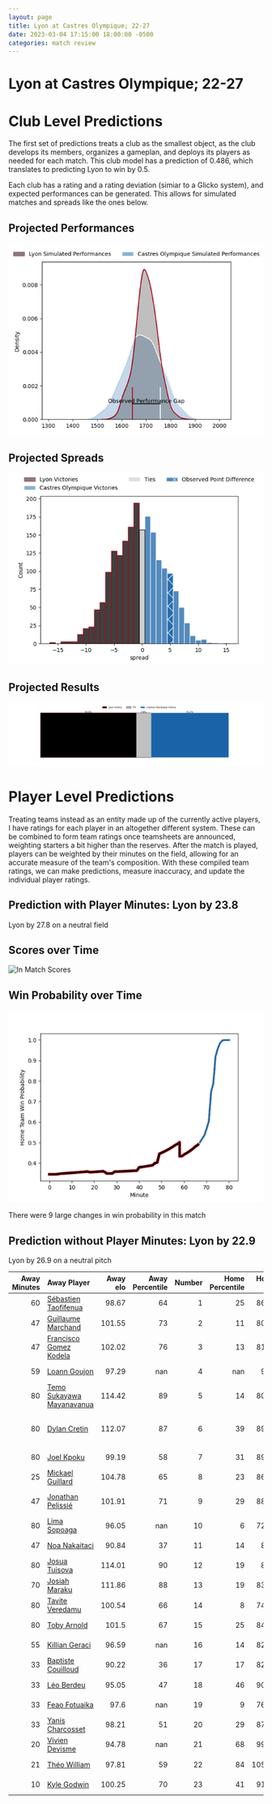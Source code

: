 ```yaml
---  
layout: page  
title: Lyon at Castres Olympique; 22-27  
date: 2023-03-04 17:15:00 18:00:00 -0500  
categories: match review  
---
```

# Lyon at Castres Olympique; 22-27

# Club Level Predictions


The first set of predictions treats a club as the smallest object, as the club develops its members, organizes a gameplan, and deploys its players as needed for each match. This club model has a prediction of 0.486, which translates to predicting Lyon to win by 0.5.

Each club has a rating and a rating deviation (simiar to a Glicko system), and expected performances can be generated. This allows for simulated matches and spreads like the ones below.
## Projected Performances


![Projected Performances](plots/performances_2023-03-04-CastresOlympique-Lyon.png)
## Projected Spreads


![Projected Spreads](plots/spreads_2023-03-04-CastresOlympique-Lyon.png)
## Projected Results


![Projected Results](plots/resultbar_2023-03-04-CastresOlympique-Lyon.png)
# Player Level Predictions


Treating teams instead as an entity made up of the currently active players, I have ratings for each player in an altogether different system. These can be combined to form team ratings once teamsheets are announced, weighting starters a bit higher than the reserves. After the match is played, players can be weighted by their minutes on the field, allowing for an accurate measure of the team's composition. With these compiled team ratings, we can make predictions, measure inaccuracy, and update the individual player ratings.
## Prediction with Player Minutes: Lyon by 23.8


Lyon by 27.8 on a neutral field
## Scores over Time


![In Match Scores](plots/recap_scores_2023-03-04-CastresOlympique-Lyon.png)
## Win Probability over Time


![In Match Predictions](plots/recap_prob_2023-03-04-CastresOlympique-Lyon.png)

There were 9 large changes in win probability in this match
## Prediction without Player Minutes: Lyon by 22.9


Lyon by 26.9 on a neutral pitch



|   Away Minutes | Away Player                                                                      |   Away elo |   Away Percentile |   Number |   Home Percentile |   Home elo | Home Player                                                                       |   Home Minutes |
|---------------:|:---------------------------------------------------------------------------------|-----------:|------------------:|---------:|------------------:|-----------:|:----------------------------------------------------------------------------------|---------------:|
|             60 | [Sébastien Taofifenua](..//playerfiles//SébastienTaofifenua_cleaned.md)          |      98.67 |                64 |        1 |                25 |      86.26 | [Quentin Walcker](..//playerfiles//QuentinWalcker_cleaned.md)                     |             57 |
|             47 | [Guillaume Marchand](..//playerfiles//GuillaumeMarchand_cleaned.md)              |     101.55 |                73 |        2 |                11 |      80.26 | [Gaëtan Barlot](..//playerfiles//GaëtanBarlot_cleaned.md)                         |             71 |
|             47 | [Francisco Gomez Kodela](..//playerfiles//FranciscoGomezKodela_cleaned.md)       |     102.02 |                76 |        3 |                13 |      81.75 | [Wilfried Hounkpatin](..//playerfiles//WilfriedHounkpatin_cleaned.md)             |             68 |
|             59 | [Loann Goujon](..//playerfiles//LoannGoujon_cleaned.md)                          |      97.29 |               nan |        4 |               nan |      91.7  | [Ryno Pieterse](..//playerfiles//RynoPieterse_cleaned.md)                         |             59 |
|             80 | [Temo Sukayawa Mayanavanua](..//playerfiles//TemoSukayawaMayanavanua_cleaned.md) |     114.42 |                89 |        5 |                14 |      80.38 | [Thomas Staniforth](..//playerfiles//ThomasStaniforth_cleaned.md)                 |             80 |
|             80 | [Dylan Cretin](..//playerfiles//DylanCretin_cleaned.md)                          |     112.07 |                87 |        6 |                39 |      89.66 | [Nick Champion de Crespigny](..//playerfiles//NickChampiondeCrespigny_cleaned.md) |             66 |
|             80 | [Joel Kpoku](..//playerfiles//JoelKpoku_cleaned.md)                              |      99.19 |                58 |        7 |                31 |      89.09 | [Tyler Ardron](..//playerfiles//TylerArdron_cleaned.md)                           |             80 |
|             25 | [Mickael Guillard](..//playerfiles//MickaelGuillard_cleaned.md)                  |     104.78 |                65 |        8 |                23 |      86.32 | [Kevin Kornath](..//playerfiles//KevinKornath_cleaned.md)                         |             80 |
|             47 | [Jonathan Pelissié](..//playerfiles//JonathanPelissié_cleaned.md)                |     101.91 |                71 |        9 |                29 |      88.22 | [Santiago Arata Perrone](..//playerfiles//SantiagoArataPerrone_cleaned.md)        |             70 |
|             80 | [Lima Sopoaga](..//playerfiles//LimaSopoaga_cleaned.md)                          |      96.05 |               nan |       10 |                 6 |      72.83 | [Benjamin Urdapilleta](..//playerfiles//BenjaminUrdapilleta_cleaned.md)           |             80 |
|             47 | [Noa Nakaitaci](..//playerfiles//NoaNakaitaci_cleaned.md)                        |      90.84 |                37 |       11 |                14 |      80.4  | [Filipo Nakosi](..//playerfiles//FilipoNakosi_cleaned.md)                         |             75 |
|             80 | [Josua Tuisova](..//playerfiles//JosuaTuisova_cleaned.md)                        |     114.01 |                90 |       12 |                19 |      83.9  | [Adrea Cocagi](..//playerfiles//AdreaCocagi_cleaned.md)                           |             66 |
|             70 | [Josiah Maraku](..//playerfiles//JosiahMaraku_cleaned.md)                        |     111.86 |                88 |       13 |                19 |      83.98 | [Adrien Seguret](..//playerfiles//AdrienSeguret_cleaned.md)                       |             80 |
|             80 | [Tavite Veredamu](..//playerfiles//TaviteVeredamu_cleaned.md)                    |     100.54 |                66 |       14 |                 8 |      74.48 | [Geoffrey Palis](..//playerfiles//GeoffreyPalis_cleaned.md)                       |             80 |
|             80 | [Toby Arnold](..//playerfiles//TobyArnold_cleaned.md)                            |     101.5  |                67 |       15 |                25 |      84.45 | [Julien Dumora](..//playerfiles//JulienDumora_cleaned.md)                         |             80 |
|             55 | [Killian Geraci](..//playerfiles//KillianGeraci_cleaned.md)                      |      96.59 |               nan |       16 |                14 |      82.11 | [Antoine Tichit](..//playerfiles//AntoineTichit_cleaned.md)                       |             23 |
|             33 | [Baptiste Couilloud](..//playerfiles//BaptisteCouilloud_cleaned.md)              |      90.22 |                36 |       17 |                17 |      82.48 | [Leone Nakarawa](..//playerfiles//LeoneNakarawa_cleaned.md)                       |             21 |
|             33 | [Léo Berdeu](..//playerfiles//LéoBerdeu_cleaned.md)                              |      95.05 |                47 |       18 |                46 |      90.74 | [Baptiste Delaporte](..//playerfiles//BaptisteDelaporte_cleaned.md)               |             14 |
|             33 | [Feao Fotuaika](..//playerfiles//FeaoFotuaika_cleaned.md)                        |      97.6  |               nan |       19 |                 9 |      76.04 | [Vilimoni Botitu](..//playerfiles//VilimoniBotitu_cleaned.md)                     |             14 |
|             33 | [Yanis Charcosset](..//playerfiles//YanisCharcosset_cleaned.md)                  |      98.21 |                51 |       20 |                29 |      87.64 | [Levan Chilachava](..//playerfiles//LevanChilachava_cleaned.md)                   |             12 |
|             20 | [Vivien Devisme](..//playerfiles//VivienDevisme_cleaned.md)                      |      94.78 |               nan |       21 |                68 |      99.41 | [Julien Blanc](..//playerfiles//JulienBlanc_cleaned.md)                           |             10 |
|             21 | [Théo William](..//playerfiles//ThéoWilliam_cleaned.md)                          |      97.81 |                59 |       22 |                84 |     105.87 | [Brice Humbert](..//playerfiles//BriceHumbert_cleaned.md)                         |              9 |
|             10 | [Kyle Godwin](..//playerfiles//KyleGodwin_cleaned.md)                            |     100.25 |                70 |       23 |                41 |      91.61 | [Louis Le Brun](..//playerfiles//LouisLeBrun_cleaned.md)                          |              5 |

